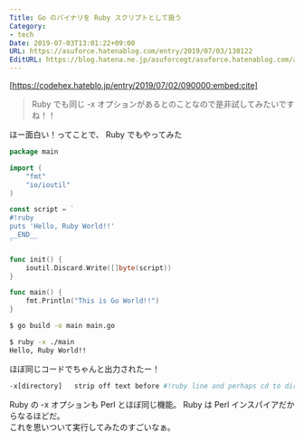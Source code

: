 ```yaml
---
Title: Go のバイナリを Ruby スクリプトとして扱う
Category:
- tech
Date: 2019-07-03T13:01:22+09:00
URL: https://asuforce.hatenablog.com/entry/2019/07/03/130122
EditURL: https://blog.hatena.ne.jp/asuforcegt/asuforce.hatenablog.com/atom/entry/17680117127212740270
---
```


[https://codehex.hateblo.jp/entry/2019/07/02/090000:embed:cite]

> Ruby でも同じ -x オプションがあるとのことなので是非試してみたいですね！！

ほー面白い！ってことで、 Ruby でもやってみた

```go
package main

import (
	"fmt"
	"io/ioutil"
)

const script = `
#!ruby
puts 'Hello, Ruby World!!'
__END__
`

func init() {
	ioutil.Discard.Write([]byte(script))
}

func main() {
	fmt.Println("This is Go World!!")
}
```

```sh
$ go build -o main main.go

$ ruby -x ./main    
Hello, Ruby World!!
```

ほぼ同じコードでちゃんと出力されたー！

```sh
-x[directory]   strip off text before #!ruby line and perhaps cd to directory
```

Ruby の -x オプションも Perl とほぼ同じ機能。 Ruby は Perl インスパイアだからなるほどだ。  
これを思いついて実行してみたのすごいなぁ。
